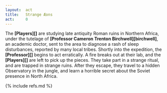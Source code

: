 ```yaml
---
layout:  act
title:   Strange Æons
act:     0
---
```



The **[Players][]** are studying late antiquity Roman ruins in Northern Africa,
under the tutelage of **[Professor Cameron Trenton Birchwell][birchwell]**,
an academic doctor, sent to the area to diagnose a rash of sleep disturbances,
reported by many local tribes.
Shortly into the expedition, the **[Professor][]** begins to act erratically.
A fire breaks out at their lab, and the **[Players][]** are left to pick up the pieces.
They take part in a strange ritual, and are trapped in strange ruins.
After they escape, they travel to a hidden Observatory in the jungle,
and learn a horrible secret about the Soviet presence in North Africa.


{% include refs.md %}
